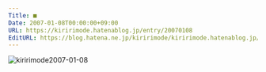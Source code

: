 ```yaml
---
Title: ■
Date: 2007-01-08T00:00:00+09:00
URL: https://kiririmode.hatenablog.jp/entry/20070108
EditURL: https://blog.hatena.ne.jp/kiririmode/kiririmode.hatenablog.jp/atom/entry/8454420450078217715
---
```


<img class="photo" src="http://d.hatena.ne.jp/images/diary/k/kiririmode/2007-01-08.jpg" alt="kiririmode2007-01-08" title="kiririmode2007-01-08">
